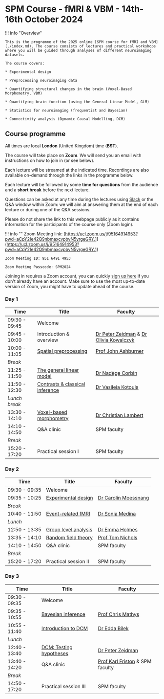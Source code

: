 # SPM Course - fMRI & VBM - 14th-16th October 2024

!!! info "Overview"

    This is the programme of the 2025 online [SPM course for fMRI and VBM](./index.md). The course consists of lectures and practical workshops where you will be guided through analyses of different neuroimaging datasets. 
    
    The course covers:

    * Experimental design

    * Preprocessing neuroimaging data
    
    * Quantifying structural changes in the brain (Voxel-Based Morphometry, VBM)

    * Quantifying brain function (using the General Linear Model, GLM)
    
    * Statistics for neuroimaging (frequentist and Bayesian)
    
    * Connectivity analysis (Dynamic Causal Modelling, DCM)

## Course programme

All times are local **London** (United Kingdom) time (**BST**).

The course will take place on **Zoom**. We will send you an email with instructions on how to join in (or see below). 

Each lecture will be streamed at the indicated time. Recordings are also available on-demand through the links in the programme below.

Each lecture will be followed by some **time for questions** from the audience and a **short break** before the next lecture.

Questions can be asked at any time during the lectures using [Slack](https://join.slack.com/t/spmcoursefmri-put5820/shared_invite/zt-2sdquk69e-o9yanUUmytwbmvshZpPBxQ) or the Q&A window within Zoom: we will aim at answering them at the end of each lecture or during one of the Q&A sessions.

Please do not share the link to this webpage publicly as it contains information for the participants of the course only (Zoom login).

!!! info ""
    Zoom Meeting link: [https://ucl.zoom.us/j/95164914953?pwd=aCpY2Ie42Q9nbmaxcvpbvN5yrgeGRY.1](https://ucl.zoom.us/j/95164914953?pwd=aCpY2Ie42Q9nbmaxcvpbvN5yrgeGRY.1)
    
    Zoom Meeting ID: 951 6491 4953

    Zoom Meeting Passcode: SPM2024

Joining in requires a Zoom account, you can quickly [sign up here](https://zoom.us/signup) if you don't already have an account. Make sure to use the most up-to-date version of Zoom, you might have to update ahead of the course.

### Day 1

| Time              | Title                           | Faculty                                |
| ----------------- | ------------------------------- | -------------------------------------- |
| 09:30 - 09:45     | Welcome                                                             |
| 09:45 - 10:00     | Introduction & overview         |	[Dr Peter Zeidman](https://peterzeidman.co.uk) & [Dr Olivia Kowalczyk](https://oliviakowalczyk.co.uk/) |
| 10:00 - 11:05     | [Spatial preprocessing](./recordings/preprocessing.md)	          | [Prof John Ashburner](https://www.fil.ion.ucl.ac.uk/~john/) |
| *Break*                                                                               |
| 11:25 - 11:50     | [The general linear model](./recordings/glm.md)	      | [Dr Nadège Corbin](https://scholar.google.com/citations?user=TjIzldkAAAAJ&hl=fr) |
| 11:50 - 12:30     | [Contrasts & classical inference](./recordings/contrasts_classical_inference.md) | [Dr Vasileia Kotoula](https://www.kcl.ac.uk/people/vasileia-kotoula) |
| *Lunch break*                                                                               |
| 13:30 - 14:10	    | [Voxel-based morphometry](./recordings/vbm.md)	      | [Dr Christian Lambert](https://profiles.ucl.ac.uk/11034-christian-lambert) |
| 14:10 - 14:50     | Q&A clinic                      | SPM faculty                            |
| *Break*	                                                                                   |
| 15:20 - 17:20     | Practical session I	          | SPM faculty                            |


### Day 2


| Time              | Title                           | Faculty                                |
| ----------------- | ------------------------------- | -------------------------------------- |
| 09:30 - 09:35     | Welcome                                                                  |
| 09:35 - 10:25     | [Experimental design](./recordings/experimental_design.md)             | [Dr Carolin Moessnang](https://www.zi-mannheim.de/en/research/people/person/6741.html) |
| *Break*               	                                                           |
| 10:40 - 11:50     | [Event-related fMRI](./recordings/event_related_fmri.md) 	          | [Dr Sonia Medina](https://medicine.exeter.ac.uk/clinical-biomedical/people/profile/index.php?web_id=Sonia_Medina) |
| *Lunch*                                                                        	   |
| 12:50 - 13:35     | [Group level analysis](./recordings/group_analysis.md)            | [Dr Emma Holmes](https://emmaholmes.co.uk) |
| 13:35 - 14:10     | [Random field theory](./recordings/random_field_theory.md)             | [Prof Tom Nichols](https://www.bdi.ox.ac.uk/Team/t-e-nichols) |
| 14:10 - 14:50	    | Q&A clinic            	      | SPM faculty                            |
| *Break*	                                                                                   |
| 15:20 - 17:20     | Practical session II	          | SPM faculty                            |


### Day 3

| Time              | Title                           | Faculty                                |
| ----------------- | ------------------------------- | -------------------------------------- |
| 09:30 - 09:35     | Welcome                                                                  |
| 09:35 - 10:55     | [Bayesian inference](./recordings/bayesian_inference.md)              | [Prof Chris Mathys](https://chrismathys.com/)  |
| 10:55 - 11:40     | [Introduction to DCM](./recordings/dcm_introduction.md)             | [Dr Edda Bilek](https://www.zi-mannheim.de/en/research/people/person/5186.html)|
| *Lunch*                                                                        	   |
| 12:40 - 13:40	    | [DCM: Testing hypotheses](./recordings/dcm_hypothesis_testing.md)  	      | [Dr Peter Zeidman](https://peterzeidman.co.uk) |
| 13:40 - 14:20	    | Q&A clinic            	      | [Prof Karl Friston](https://www.fil.ion.ucl.ac.uk/~karl/) & SPM faculty                            |
| *Break*	                                                                                   |
| 14:50 - 17:20     | Practical session III	          | SPM faculty                            |
